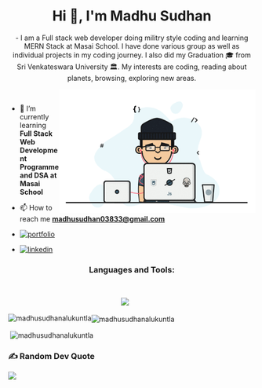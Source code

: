 <h1 align="center">Hi 👋, I'm Madhu Sudhan</h1>

<p align="center">- I am a Full stack web developer doing militry style coding and learning MERN Stack at Masai School. I have done various group as well as individual projects in my coding journey.
    I also did my Graduation 🎓 from Sri Venkateswara University 🏛. 
     My interests are coding, reading about planets, browsing, exploring new areas.
   </p>

<img align="right" width="400" src="https://raw.githubusercontent.com/SandunWebDev/SandunWebDev/main/assets/developer_coding_1.gif" alt="">

<br>

- 🌱 I’m currently learning **Full Stack Web Development Programme and DSA at Masai School**

- 📫 How to reach me **madhusudhan03833@gmail.com**
  
- [![portfolio](https://img.shields.io/badge/my_portfolio-000?style=for-the-badge&logo=ko-fi&logoColor=white)](https://madhusudhanalukuntla.github.io/)
  
- [![linkedin](https://img.shields.io/badge/linkedin-0A66C2?style=for-the-badge&logo=linkedin&logoColor=white)](https://www.linkedin.com/in/madhu-sudhan-794a91283/)

<h3 align="center">Languages and Tools:</h3>
<br>
<p align="center"> 
    <img src="https://camo.githubusercontent.com/9d07c04bdd98c662d5df9d4e1cc1de8446ffeaebca330feb161f1fb8e1188204/68747470733a2f2f696d672e736869656c64732e696f2f62616467652f4a6176615363726970742d4637444631453f7374796c653d666f722d7468652d6261646765266c6f676f3d6a617661736372697074266c6f676f436f6c6f723d626c61636b" alt="">
    <img src="https://camo.githubusercontent.com/d63d473e728e20a286d22bb2226a7bf45a2b9ac6c72c59c0e61e9730bfe4168c/68747470733a2f2f696d672e736869656c64732e696f2f62616467652f48544d4c352d4533344632363f7374796c653d666f722d7468652d6261646765266c6f676f3d68746d6c35266c6f676f436f6c6f723d7768697465" alt="">
    <img src="https://camo.githubusercontent.com/d2ad175e0a971e33a3b44320b2e6459fb0c515331a131c5e8d65959471c232ce/68747470733a2f2f696d672e736869656c64732e696f2f62616467652f435353332d3135373242363f7374796c653d666f722d7468652d6261646765266c6f676f3d63737335266c6f676f436f6c6f723d7768697465" >
    <img src="https://camo.githubusercontent.com/268ac512e333b69600eb9773a8f80b7a251f4d6149642a50a551d4798183d621/68747470733a2f2f696d672e736869656c64732e696f2f62616467652f52656163742d3230323332413f7374796c653d666f722d7468652d6261646765266c6f676f3d7265616374266c6f676f436f6c6f723d363144414642" alt="">
    <img src="https://camo.githubusercontent.com/6f61ce982d7a61713d63c947148300012945bd4a4cafb8b9313e2426c5a1f273/68747470733a2f2f696d672e736869656c64732e696f2f62616467652f457870726573732e6a732d3430344435393f7374796c653d666f722d7468652d6261646765" alt="">
    <img src="https://camo.githubusercontent.com/dfc69d704694f22168bea3d84584663777fa5301dcad5bbcb5459b336da8d554/68747470733a2f2f696d672e736869656c64732e696f2f62616467652f4e6f64652e6a732d3433383533443f7374796c653d666f722d7468652d6261646765266c6f676f3d6e6f64652e6a73266c6f676f436f6c6f723d7768697465" alt="">
    <img src="https://camo.githubusercontent.com/72e92f69f36703548704a9eeda2a9889c2756b5e08f01a9aec6e658c148d014e/68747470733a2f2f696d672e736869656c64732e696f2f62616467652f4d6f6e676f44422d3445413934423f7374796c653d666f722d7468652d6261646765266c6f676f3d6d6f6e676f6462266c6f676f436f6c6f723d7768697465" alt="">
    <img src="https://img.shields.io/badge/java-%23ED8B00.svg?style=for-the-badge&logo=openjdk&logoColor=white" alt="">
    <img src="https://camo.githubusercontent.com/fbc3df79ffe1a99e482b154b29262ecbb10d6ee4ed22faa82683aa653d72c4e1/68747470733a2f2f696d672e736869656c64732e696f2f62616467652f4769744875622d3130303030303f7374796c653d666f722d7468652d6261646765266c6f676f3d676974687562266c6f676f436f6c6f723d7768697465" alt="">
    <img src="https://camo.githubusercontent.com/2a41a17db617e01ad5d7eaaa4ce18830a09f6dc0555373913500342cb6cfc025/68747470733a2f2f696d672e736869656c64732e696f2f62616467652f4e65746c6966792d3030433742373f7374796c653d666f722d7468652d6261646765266c6f676f3d6e65746c696679266c6f676f436f6c6f723d77686974" alt="">
    <img src="https://img.shields.io/badge/Chakra--UI-319795?style=for-the-badge&logo=chakra-ui&logoColor=white" alt="">
    <img src="https://camo.githubusercontent.com/6908bc5919e46cd787b8e5117f092f5ed37da82e8bd602e6339060ea0fff722c/68747470733a2f2f696d672e736869656c64732e696f2f62616467652f52656475782d3539334438383f7374796c653d666f722d7468652d6261646765266c6f676f3d7265647578266c6f676f436f6c6f723d7768697465" alt="">
</p>

<p><img align="left" src="https://github-readme-stats.vercel.app/api/top-langs?username=madhusudhanalukuntla&show_icons=true&locale=en&layout=compact" alt="madhusudhanalukuntla" /></p>

<p><img align="center" src="https://github-readme-streak-stats.herokuapp.com/?user=madhusudhanalukuntla&" alt="madhusudhanalukuntla" /></p>

<p>&nbsp;<img align="center" src="https://github-readme-stats.vercel.app/api?username=madhusudhanalukuntla&show_icons=true&locale=en" alt="madhusudhanalukuntla" /></p>




### ✍️ Random Dev Quote
![](https://quotes-github-readme.vercel.app/api?type=horizontal&theme=radical&align=center)
